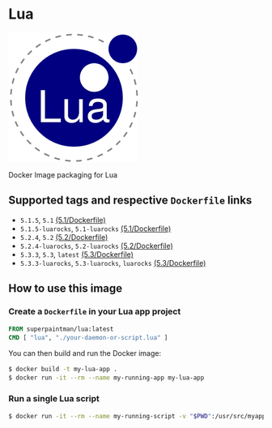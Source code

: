 # Lua

[![Lua][lua-image]][lua-url]


Docker Image packaging for Lua


## Supported tags and respective `Dockerfile` links

* `5.1.5`, `5.1` [(5.1/Dockerfile)][dockerfile-5.1-url]
* `5.1.5-luarocks`, `5.1-luarocks` [(5.1/Dockerfile)][dockerfile-luarocks-5.1-url]
* `5.2.4`, `5.2` [(5.2/Dockerfile)][dockerfile-5.2-url]
* `5.2.4-luarocks`, `5.2-luarocks` [(5.2/Dockerfile)][dockerfile-luarocks-5.2-url]
* `5.3.3`, `5.3`, `latest` [(5.3/Dockerfile)][dockerfile-5.3-url]
* `5.3.3-luarocks`, `5.3-luarocks`, `luarocks` [(5.3/Dockerfile)][dockerfile-luarocks-5.3-url]


## How to use this image
### Create a `Dockerfile` in your Lua app project

```Dockerfile
FROM superpaintman/lua:latest
CMD [ "lua", "./your-daemon-or-script.lua" ]
```


You can then build and run the Docker image:

```sh
$ docker build -t my-lua-app .
$ docker run -it --rm --name my-running-app my-lua-app
```


### Run a single Lua script

```sh
$ docker run -it --rm --name my-running-script -v "$PWD":/usr/src/myapp -w /usr/src/myapp superpaintman/lua:latest lua your-daemon-or-script.lua
```


[lua-image]: https://raw.githubusercontent.com/SuperPaintman/docker-lua/master/README/logo.png
[lua-url]: //www.lua.org
[dockerfile-5.1-url]: //github.com/SuperPaintman/docker-lua/blob/master/5.1/Dockerfile
[dockerfile-luarocks-5.1-url]: //github.com/SuperPaintman/docker-lua/blob/master/5.1/luarocks/Dockerfile
[dockerfile-5.2-url]: //github.com/SuperPaintman/docker-lua/blob/master/5.2/Dockerfile
[dockerfile-luarocks-5.2-url]: //github.com/SuperPaintman/docker-lua/blob/master/5.2/luarocks/Dockerfile
[dockerfile-5.3-url]: //github.com/SuperPaintman/docker-lua/blob/master/5.3/Dockerfile
[dockerfile-luarocks-5.3-url]: //github.com/SuperPaintman/docker-lua/blob/master/5.3/luarocks/Dockerfile

